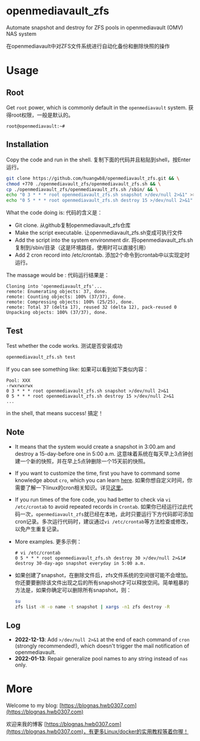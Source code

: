# openmediavault_zfs
 Automate snapshot and destroy for ZFS pools in openmediavault (OMV) NAS system

在openmediavault中对ZFS文件系统进行自动化备份和删除快照的操作

# Usage

## Root
Get `root` power, which is commonly default in the `openmediavault` system. 获得root权限，一般是默认的。

 ```shell
root@openmediavault:~# 
 ```

## Installation
Copy the code and run in the shell. 复制下面的代码并且粘贴到shell，按Enter运行。

```bash
git clone https://github.com/huangwb8/openmediavault_zfs.git && \
chmod +770 ./openmediavault_zfs/openmediavault_zfs.sh && \
cp ./openmediavault_zfs/openmediavault_zfs.sh /sbin/ && \
echo "0 3 * * * root openmediavault_zfs.sh snapshot >/dev/null 2>&1" >> /etc/crontab && \
echo "0 5 * * * root openmediavault_zfs.sh destroy 15 >/dev/null 2>&1" >> /etc/crontab
```
What the code doing is: 代码的含义是：
+ Git clone. 从github复制openmediavault_zfs仓库
+ Make the script executable. 让openmediavault_zfs.sh变成可执行文件
+ Add the script into the system environment dir. 将openmediavault_zfs.sh复制到/sbin/目录（这是环境路径，使用时可以直接引用）
+ Add 2 cron record into /etc/crontab. 添加2个命令到crontab中以实现定时运行。

The massage would be : 代码运行结果是：

```shell
Cloning into 'openmediavault_zfs'...
remote: Enumerating objects: 37, done.
remote: Counting objects: 100% (37/37), done.
remote: Compressing objects: 100% (25/25), done.
remote: Total 37 (delta 17), reused 32 (delta 12), pack-reused 0
Unpacking objects: 100% (37/37), done.
```

## Test
Test whether the code works. 测试是否安装成功

```bash
openmediavault_zfs.sh test
```
If you can see something like: 如果可以看到如下类似内容：
```shell
Pool: XXX
-rwxrwxrwx
0 3 * * * root openmediavault_zfs.sh snapshot >/dev/null 2>&1
0 5 * * * root openmediavault_zfs.sh destroy 15 >/dev/null 2>&1
...
```
in the shell, that means success!  搞定！

## Note

+ It means that the system would create a snapshot in 3:00.am and destroy a 15-day-before one in 5:00 a.m. 这意味着系统在每天早上3点钟创建一个新的快照，并在早上5点钟删除一个15天前的快照。

+ If you want to customize the time, first you have to command some knowledge about `cro`, which you can learn [here](https://www.runoob.com/linux/linux-comm-crontab.html). 如果你想自定义时间，你需要了解一下linux的cron相关知识。详见[这里](https://www.runoob.com/linux/linux-comm-crontab.html)。

+ If you run times of the fore code, you had better to check via `vi /etc/crontab` to avoid repeated records in `Crontab`. 如果你已经运行过此代码一次，`openmediavault_zfs`就已经在本地，此时只要运行下方代码即可添加cron记录。多次运行代码时，建议通过`vi /etc/crontab`等方法检查或修改，以免产生重复记录。

+ More examples. 更多示例：

  ```shell
  # vi /etc/crontab
  0 5 * * * root openmediavault_zfs.sh destroy 30 >/dev/null 2>&1# destroy 30-day-ago snapshot everyday in 5:00 a.m.
  ```

+ 如果创建了snapshot，在删除文件后，zfs文件系统的空间很可能不会增加。你还要要删除该文件出现之后的所有snapshot才可以释放空间。简单粗暴的方法是，如果你确定可以删除所有snapshot，则：

  ```bash
  su
  zfs list -H -o name -t snapshot | xargs -n1 zfs destroy -R
  ```

## Log

+ **2022-12-13**: Add `>/dev/null 2>&1` at the end of each command of `cron` (strongly recommended!), which doesn't trigger the mail notification of openmediavault.
+ **2022-01-13**: Repair generalize pool names to any string instead of `nas` only.

# More

Welcome to my blog: [https://blognas.hwb0307.com](https://blognas.hwb0307.com)

欢迎来我的博客 [https://blognas.hwb0307.com](https://blognas.hwb0307.com)，有更多Linux/docker的实用教程等着你喔！
